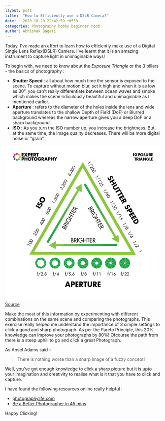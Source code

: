 ```yaml
---
layout: post
title:  "How to Efficiently use a DSLR Camera?"
date:   2020-10-20 22:42:59 +0530
categories: Photography hobby beginner noob 
author: Abhishek Bagati
---
```


Today, I've made an effort to learn how to efficiently make use of a Digital Single Lens Reflex(DSLR) Camera. I've learnt that it is an amazing instrument to capture light in unimaginable ways! 

To begin with, we need to know about the *Exposure Triangle* or the 3 pillars - the basics of photography :

* __Shutter Speed__ : all about how much time the sensor is exposed to the scene. To capture without motion blur, set it high and when it is as low as 30", you can't really differentiate between ocean waves and smoke which makes the scene ridiculously beautiful and unimaginable as I mentioned earlier.
* __Aperture__ : refers to the diameter of the holes inside the lens and wide aperture translates to the shallow Depth of Field (DoF) or Blurred background whereas the narrow aperture gives you a deep DoF or a sharp background.
* __ISO__ : As you turn the ISO number up, you increase the brightness. But, at the same time, the image quality decreases. There will be more digital noise or “grain”.

![Exposure Triangle](https://github.com/iamgr007/blog/blob/gh-pages/images/tri.png?raw=true)
[Source](https://expertphotography.com/a-beginners-guide-to-photography/)

Make the most of this information by experimenting with different combinations on the same scene and comparing the photographs. This exercise really helped me understand the importance of 3 simple settings to click a good and sharp photograph. As per the Pareto Principle, this 20% knowledge can improve your photographs by 80%! Ofcourse the path from there is a steep uphill to go and click a great Photograph.

As Ansel Adams said -

> There is nothing worse than a sharp image of a fuzzy concept!

Well, you've got enough knowledge to click a sharp picture but it is upto your imagination and creativity to realise what is it that you have to click and capture.

 
I have found the following resources online really helpful :

* [photographylife.com](https://photographylife.com/what-is-photography)
* [Be a Better Photographer in 45 mins](https://www.youtube.com/watch?v=WXdAX0No2hM&list=LL&index=2)

Happy Clicking!